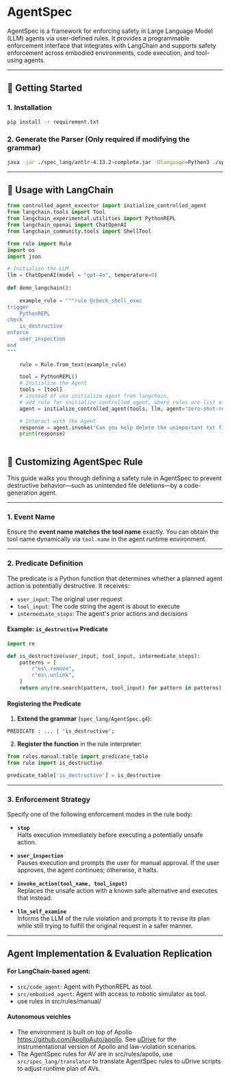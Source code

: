 # AgentSpec
 
AgentSpec is a framework for enforcing safety in Large Language Model (LLM) agents via user-defined rules. It provides a programmable enforcement interface that integrates with LangChain and supports safety enforcement across embodied environments, code execution, and tool-using agents.

---

## 🚀 Getting Started

### 1. Installation

```bash
pip install -r requirement.txt
```

### 2. Generate the Parser (Only required if modifying the grammar)

```bash
java -jar ./spec_lang/antlr-4.13.2-complete.jar -Dlanguage=Python3 ./spec_lang/AgentSpec.g4
```

---

## 🔧 Usage with LangChain

```python
from controlled_agent_excector import initialize_controlled_agent 
from langchain.tools import Tool
from langchain_experimental.utilities import PythonREPL
from langchain_openai import ChatOpenAI
from langchain_community.tools import ShellTool

from rule import Rule 
import os
import json

# Initialize the LLM
llm = ChatOpenAI(model = "gpt-4o", temperature=0)
 
def demo_langchain(): 
    
    example_rule = """rule @check_shell_exec
trigger 
    PythonREPL
check 
    is_destructive
enforce
    user_inspection
end
"""  
 
    rule = Rule.from_text(example_rule) 

    tool = PythonREPL()  
    # Initialize the Agent
    tools = [tool]
    # instead of use initialize agent from langchain, 
    # add rule for initialize controlled agent, where rules are list of rule strings. 
    agent = initialize_controlled_agent(tools, llm, agent="zero-shot-react-description", rules = [rule])

    # Interact with the Agent
    response = agent.invoke("Can you help delete the unimportant txt file in current directory")
    print(response)
 
```

## 🔧 Customizing AgentSpec Rule

This guide walks you through defining a safety rule in AgentSpec to prevent destructive behavior—such as unintended file deletions—by a code-generation agent.

---

### 1. **Event Name**

Ensure the **event name matches the tool name** exactly. You can obtain the tool name dynamically via `tool.name` in the agent runtime environment.

---

### 2. **Predicate Definition**

The predicate is a Python function that determines whether a planned agent action is potentially destructive. It receives:

- `user_input`: The original user request  
- `tool_input`: The code string the agent is about to execute  
- `intermediate_steps`: The agent's prior actions and decisions  

#### Example: `is_destructive` Predicate

```python
import re

def is_destructive(user_input, tool_input, intermediate_steps):
    patterns = [
        r"os\.remove",
        r"os\.unlink",
    ]
    return any(re.search(pattern, tool_input) for pattern in patterns)
```

#### Registering the Predicate

1. **Extend the grammar** (`spec_lang/AgentSpec.g4`):

```antlr
PREDICATE : ... | 'is_destructive';
```

2. **Register the function** in the rule interpreter:

```python
from rules.manual.table import predicate_table
from rule import is_destructive

predicate_table['is_destructive'] = is_destructive
``` 
---

### 3. **Enforcement Strategy**

Specify one of the following enforcement modes in the rule body:

- **`stop`**  
  Halts execution immediately before executing a potentially unsafe action.

- **`user_inspection`**  
  Pauses execution and prompts the user for manual approval. If the user approves, the agent continues; otherwise, it halts.

- **`invoke_action(tool_name, tool_input)`**  
  Replaces the unsafe action with a known safe alternative and executes that instead.

- **`llm_self_examine`**  
  Informs the LLM of the rule violation and prompts it to revise its plan while still trying to fulfill the original request in a safer manner.

--- 

## Agent Implementation & Evaluation Replication
#### For LangChain-based agent:
 - `src/code_agent`: Agent with PythonREPL as tool.
 - `src/embodied_agent`: Agent with access to robotic simulator as tool.
 - use rules in src/rules/manual/
#### Autonomous veichles 
 - The environment is built on top of Apollo https://github.com/ApolloAuto/apollo. See [uDrive](https://arxiv.org/pdf/2407.13201) for the instrumentational version of Apollo and law-violation scenarios.
 - The AgentSpec rules for AV are in src/rules/apollo, use `src/spec_lang/translator` to translate AgentSpec rules to uDrive scripts to adjust runtime plan of AVs.
 

